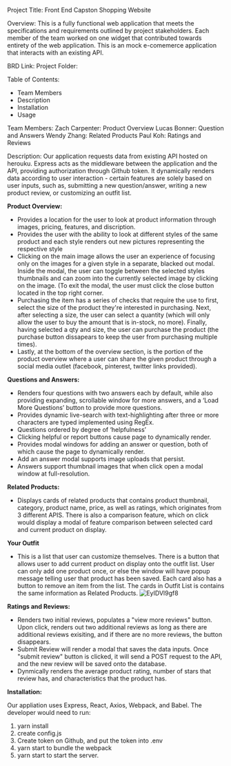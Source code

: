 Project Title: Front End Capston Shopping Website

Overview: This is a fully functional web application that meets the specifications and requirements outlined by project stakeholders. Each member of the team worked on one widget that contributed towards entirety of the web application. This is an mock e-comemerce application that interacts with an existing API.  

BRD Link:
Project Folder: 

Table of Contents: 
- Team Members
- Description
- Installation
- Usage


Team Members:
Zach Carpenter: Product Overview
Lucas Bonner: Question and Answers 
Wendy Zhang: Related Products
Paul Koh: Ratings and Reviews

Description: 
Our application requests data from existing API hosted on herouku. Express acts as the middleware between the application and the API, providing authorization through Github token. It dynamically renders data according to user interaction - certain features are solely based on user inputs, such as, submitting a new question/answer, writing a new product review, or customizing an outfit list.
 

**Product Overview:**

- Provides a location for the user to look at product information through images, pricing, features, and discription. 
- Provides the user with the ability to look at different styles of the same product and each style renders out new pictures representing the respective style
- Clicking on the main image allows the user an experience of focusing only on the images for a given style in a separate, blacked out modal. Inside the modal, the user can toggle between the selected styles thumbnails and can zoom into the currently selected image by clicking on the image. (To exit the modal, the user must click the close button located in the top right corner.
- Purchasing the item has a series of checks that require the use to first, select the size of the product they're interested in purchasing. Next, after selecting a size, the user can select a quantity (which will only allow the user to buy the amount that is in-stock, no more). Finally, having selected a qty and size, the user can purchase the product (the purchase button dissapears to keep the user from purchasing multiple times).
- Lastly, at the bottom of the overview section, is the portion of the product overview where a user can share the given product through a social media outlet (facebook, pinterest, twitter links provided).


**Questions and Answers:**

- Renders four questions with two answers each by default, while also providing expanding, scrollable window for more answers, and a ‘Load More Questions’ button to provide more questions.
- Provides dynamic live-search with text-highlighting after three or more characters are typed implemented using RegEx. 
- Questions ordered by degree of ‘helpfulness’
- Clicking helpful or report buttons cause page to dynamically render.
- Provides modal windows for adding an answer or question, both of which cause the page to dynamically render.
- Add an answer modal supports image uploads that persist.
- Answers support thumbnail images that when click open a modal window at full-resolution.

**Related Products:**

- Displays cards of related products that contains product thumbnail, category, product name, price, as well as ratings, which originates from 3 different APIS. There is also a comparison feature, which on click would display a modal of feature comparison between selected card and current product on display.

**Your Outfit**
- This is a list that user can customize themselves. There is a button that allows user to add current product on display onto the outfit list. User can only add one product once, or else the window will have popup message telling user that product has been saved. Each card also has a button to remove an item from the list. The cards in Outfit List is contains the same information as Related Products.
![EyIDVl9gf8](https://user-images.githubusercontent.com/96356348/163690276-70598c35-4313-4faa-b95e-21687498d70a.gif)

**Ratings and Reviews:**

- Renders two initial reviews, populates a "view more reviews" button. Upon click, renders out two additional reviews as long as there are additional reviews exisiting, and if there are no more reviews, the button disappears.
- Submit Review will render a modal that saves the data inputs. Once "submit review" button is clicked, it will send a POST request to the API, and the new review will be saved onto the database.
- Dynmically renders the average product rating, number of stars that review has, and characteristics that the product has.


**Installation:**

Our appliation uses Express, React, Axios, Webpack, and Babel. The developer would need to run:
1. yarn install
2. create config.js
3. Create token on Github, and put the token into .env
4. yarn start to bundle the webpack
5. yarn start to start the server. 



